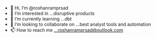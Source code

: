 - 👋 Hi, I’m @roshanramprsad
- 👀 I’m interested in ...disruptive products
- 🌱 I’m currently learning ...dbt
- 💞️ I’m looking to collaborate on ...best analyst tools and automation
- 📫 How to reach me ...roshanramprsad@outlook.com

<!---
roshanramprsad/roshanramprsad is a ✨ special ✨ repository because its `README.md` (this file) appears on your GitHub profile.
You can click the Preview link to take a look at your changes.
--->

